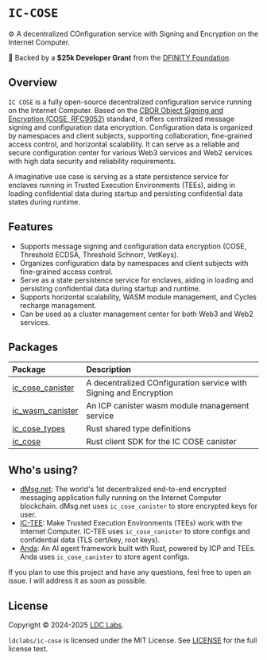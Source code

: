 # `IC-COSE`

⚙️ A decentralized COnfiguration service with Signing and Encryption on the Internet Computer.

💝 Backed by a **$25k Developer Grant** from the [DFINITY Foundation](https://dfinity.org/grants).

## Overview

`IC COSE` is a fully open-source decentralized configuration service running on the Internet Computer. Based on the [CBOR Object Signing and Encryption (COSE, RFC9052)](https://datatracker.ietf.org/doc/html/rfc9052) standard, it offers centralized message signing and configuration data encryption. Configuration data is organized by namespaces and client subjects, supporting collaboration, fine-grained access control, and horizontal scalability. It can serve as a reliable and secure configuration center for various Web3 services and Web2 services with high data security and reliability requirements.

A imaginative use case is serving as a state persistence service for enclaves running in Trusted Execution Environments (TEEs), aiding in loading confidential data during startup and persisting confidential data states during runtime.

## Features

- Supports message signing and configuration data encryption (COSE, Threshold ECDSA, Threshold Schnorr, VetKeys).
- Organizes configuration data by namespaces and client subjects with fine-grained access control.
- Serve as a state persistence service for enclaves, aiding in loading and persisting confidential data during startup and runtime.
- Supports horizontal scalability, WASM module management, and Cycles recharge management.
- Can be used as a cluster management center for both Web3 and Web2 services.

## Packages

| Package                                                                               | Description                                                       |
| :------------------------------------------------------------------------------------ | :---------------------------------------------------------------- |
| [ic_cose_canister](https://github.com/ldclabs/ic-cose/tree/main/src/ic_cose_canister) | A decentralized COnfiguration service with Signing and Encryption |
| [ic_wasm_canister](https://github.com/ldclabs/ic-cose/tree/main/src/ic_wasm_canister) | An ICP canister wasm module management service                    |
| [ic_cose_types](https://github.com/ldclabs/ic-cose/tree/main/src/ic_cose_types)       | Rust shared type definitions                                      |
| [ic_cose](https://github.com/ldclabs/ic-cose/tree/main/src/ic_cose)                   | Rust client SDK for the IC COSE canister                          |

## Who's using?

- [dMsg.net](https://dmsg.net): The world's 1st decentralized end-to-end encrypted messaging application fully running on the Internet Computer blockchain. dMsg.net uses `ic_cose_canister` to store encrypted keys for user.
- [IC-TEE](https://github.com/ldclabs/ic-tee): Make Trusted Execution Environments (TEEs) work with the Internet Computer. IC-TEE uses `ic_cose_canister` to store configs and confidential data (TLS cert/key, root keys).
- [Anda](https://github.com/ldclabs/anda): An AI agent framework built with Rust, powered by ICP and TEEs. Anda uses `ic_cose_canister` to store agent configs.

If you plan to use this project and have any questions, feel free to open an issue. I will address it as soon as possible.

## License
Copyright © 2024-2025 [LDC Labs](https://github.com/ldclabs).

`ldclabs/ic-cose` is licensed under the MIT License. See [LICENSE](LICENSE-MIT) for the full license text.